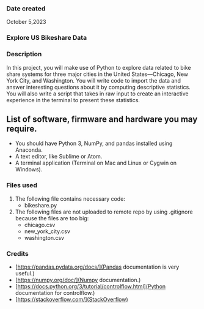 ### Date created
October 5,2023

### Explore US Bikeshare Data

### Description
In this project, you will make use of Python to explore data related to bike share systems for three major cities in the United States—Chicago, New York City, and Washington. You will write code to import the data and answer interesting questions about it by computing descriptive statistics. You will also write a script that takes in raw input to create an interactive experience in the terminal to present these statistics.

## List of software, firmware and hardware you may require.
* You should have Python 3, NumPy, and pandas installed using Anaconda.
* A text editor, like Sublime or Atom.
* A terminal application (Terminal on Mac and Linux or Cygwin on Windows).

### Files used
1. The following file contains necessary code:
   * bikeshare.py
2. The following files are not uploaded to remote repo by using .gitignore because the files are too big:
   * chicago.csv
   * new_york_city.csv
   * washington.csv

### Credits
* [https://pandas.pydata.org/docs/](Pandas documentation is very useful.)
* [https://numpy.org/doc/](Numpy documentation.)
* [https://docs.python.org/3/tutorial/controlflow.html](Python documentation for controlflow.)
* [https://stackoverflow.com/](StackOverflow)

